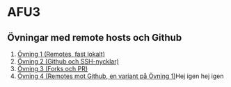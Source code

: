# AFU3
## Övningar med remote hosts och Github
1. [Övning 1 (Remotes, fast lokalt)](./Ovning1.md)
1. [Övning 2 (Github och SSH-nycklar)](./Ovning2.md)
1. [Övning 3 (Forks och PR)](./Ovning3.md)
1. [Övning 4 (Remotes mot Github, en variant på Övning 1)](./Ovning4.md)Hej igen
hej igen
